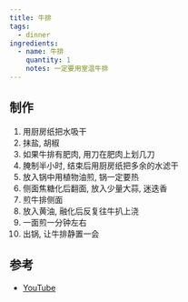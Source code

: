 ```yaml
---
title: 牛排
tags:
  - dinner
ingredients:
  - name: 牛排
    quantity: 1
    notes: 一定要用室温牛排
---
```


## 制作

1. 用厨房纸把水吸干
2. 抹盐, 胡椒
3. 如果牛排有肥肉, 用刀在肥肉上划几刀
4. 腌制半小时, 结束后用厨房纸把多余的水滤干
5. 放入锅中用植物油煎, 锅一定要热
6. 侧面焦糖化后翻面, 放入少量大蒜, 迷迭香
7. 煎牛排侧面
8. 放入黄油, 融化后反复往牛扒上浇
9. 一面煎一分钟左右
10. 出锅, 让牛排静置一会

## 参考

- [YouTube](https://www.youtube.com/watch?v=8ZnzNO_Uk0Q&list=WL&index=182)

